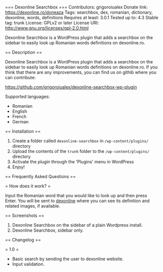 === Dexonline Searchbox ===
Contributors: grigoroiualex
Donate link: https://dexonline.ro/doneaza
Tags: searchbox, dex, romanian, dictionary, dexonline, words, definitions
Requires at least: 3.0.1
Tested up to: 4.3
Stable tag: trunk
License: GPLv2 or later
License URI: http://www.gnu.org/licenses/gpl-2.0.html

Dexonline Searchbox is a WordPress plugin that adds a searchbox on the sidebar to easily look up Romanian words definitions on dexonline.ro.

== Description ==

Dexonline Searchbox is a WordPress plugin that adds a searchbox on the sidebar to easily look up Romanian words definitions on dexonline.ro.
If you think that there are any improvements, you can find us on githib where you can contribute:

https://github.com/grigoroiualex/dexonline-searchbox-wp-plugin

Supported languages:

* Romanian
* English
* French
* German

== Installation ==

1. Create a folder called `dexonline-searchbox` in `/wp-content/plugins/` directory
1. Upload the contents of the `trunk` folder to the `/wp-content/plugins/` directory
1. Activate the plugin through the 'Plugins' menu in WordPress
1. Enjoy!

== Frequently Asked Questions ==

= How does it work? =

Input the Romanian word that you would like to look up and then press Enter. You will be sent to [dexonline](https://dexonline.ro "DEX Online") where you can see its definition and related images, if available.

== Screenshots ==

1. Dexonline Searchbox on the sidebar of a plain Wordpress install.
1. Dexonline Searchbox, sidebar only.

== Changelog ==

= 1.0 =
* Basic search by sending the user to dexonline website.
* Input validation.
